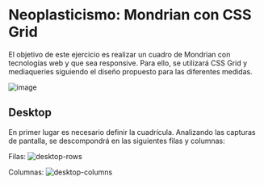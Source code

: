# Neoplasticismo: Mondrian con CSS Grid
El objetivo de este ejercicio es realizar un cuadro de Mondrian con tecnologías web y que sea responsive. Para ello, se utilizará CSS Grid y mediaqueries siguiendo el diseño propuesto para las diferentes medidas.

![image](https://user-images.githubusercontent.com/91197522/156638135-654b6072-c51f-4663-ba9b-ffa92612fee4.png)


## Desktop
En primer lugar es necesario definir la cuadrícula. Analizando las capturas de pantalla, se descompondrá en las siguientes filas y columnas:

Filas:
![desktop-rows](https://user-images.githubusercontent.com/91197522/156560831-fae763ff-43f0-4e0e-9ad6-333a28372e29.jpeg)


Columnas:
![desktop-columns](https://user-images.githubusercontent.com/91197522/156560876-d3e53c6f-d3a0-4174-bbfd-83c0ee708fad.jpeg)

